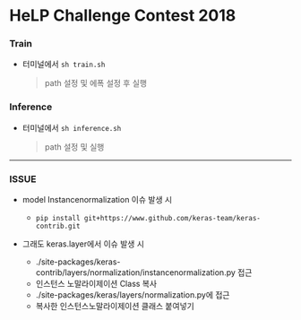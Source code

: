 # HeLP Challenge Contest 2018
### Train

- 터미널에서 `sh train.sh`

  > path 설정 및 에폭 설정 후 실행

### Inference

- 터미널에서 `sh inference.sh`

  > path 설정 및 실행

---

### ISSUE

- model Instancenormalization 이슈 발생 시

  - ```
    pip install git+https://www.github.com/keras-team/keras-contrib.git
    ```

- 그래도 keras.layer에서 이슈 발생 시

  - ./site-packages/keras-contrib/layers/normalization/instancenormalization.py 접근
  - 인스턴스 노말라이제이션 Class 복사
  - ./site-packages/keras/layers/normalization.py에 접근
  - 복사한 인스턴스노말라이제이션 클래스 붙여넣기

